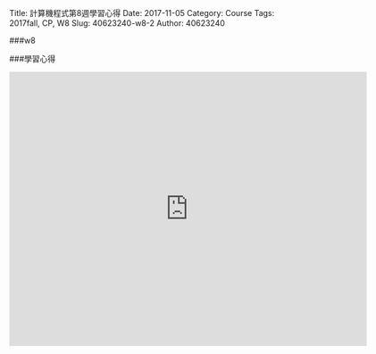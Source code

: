 Title: 計算機程式第8週學習心得
Date: 2017-11-05
Category: Course
Tags: 2017fall, CP, W8
Slug: 40623240-w8-2
Author: 40623240

###w8

<!-- PELICAN_END_SUMMARY -->

###學習心得

<iframe src="https://player.vimeo.com/video/241396748" width="640" height="492" frameborder="0" webkitallowfullscreen mozallowfullscreen allowfullscreen></iframe>